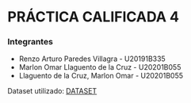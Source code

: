 # PRÁCTICA CALIFICADA 4
### Integrantes
- Renzo Arturo Paredes Villagra - U20191B335 
- Marlon Omar Llaguento de la Cruz - U20201B055
- Llaguento de la Cruz, Marlon Omar - U20201B055

Dataset utilizado: [DATASET](https://grouplens.org/datasets/movielens/10m/)
